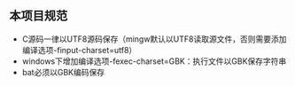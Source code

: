 ## 本项目规范

- C源码一律以UTF8源码保存（mingw默认以UTF8读取源文件，否则需要添加编译选项-finput-charset=utf8）
- windows下增加编译选项-fexec-charset=GBK：执行文件以GBK保存字符串
- bat必须以GBK编码保存